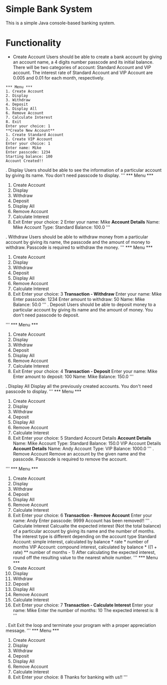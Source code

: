 # Simple Bank System
This is a simple Java console-based banking system.
# Functionality
- Create Account
  Users should be able to create a bank account by giving an account name, a 4 digits number
  passcode and its initial balance. There will be two categories of account: Standard Account
  and VIP account. The interest rate of Standard Account and VIP Account are 0.005 and 0.01
  for each month, respectively.

```
*** Menu ***
1. Create Account
2. Display
3. Withdraw
4. Deposit
5. Display All
6. Remove Account
7. Calculate Interest
8. Exit
Enter your choice: 1
**Create New Account**
1. Create Standard Account
2. Create VIP Account
Enter your choice: 1
Enter name: Mike
Enter passcode: 1234
Starting balance: 100
Account Created!!
```
. Display
Users should be able to see the information of a particular account by giving its name.
You don't need passcode to display.
'''
*** Menu ***
1. Create Account
2. Display
3. Withdraw
4. Deposit
5. Display All
6. Remove Account
7. Calculate Interest
8. Exit
Enter your choice: 2
Enter your name: Mike
**Account Details**
Name: Mike
Account Type: Standard
Balance: 100.0
'''

. Withdraw
Users should be able to withdraw money from a particular account by giving its name, the
passcode and the amount of money to withdraw.
Passcode is required to withdraw the money.
'''
*** Menu ***
1. Create Account
2. Display
3. Withdraw
4. Deposit
5. Display All
6. Remove Account
7. Calculate Interest
8. Exit
Enter your choice: 3
**Transaction - Withdraw**
Enter your name: Mike
Enter passcode: 1234
Enter amount to withdraw: 50
Name: Mike
Balance: 50.0
'''
. Deposit
Users should be able to deposit money to a particular account by giving its name and the
amount of money.
You don't need passcode to deposit.

'''
*** Menu ***
1. Create Account
2. Display
3. Withdraw
4. Deposit
5. Display All
6. Remove Account
7. Calculate Interest
8. Exit
Enter your choice: 4
**Transaction - Deposit**
Enter your name: Mike
Enter amount to deposit: 100
Name: Mike
Balance: 150.0
'''

. Display All
Display all the previously created accounts.
You don't need passcode to display.
'''
*** Menu ***
1. Create Account
2. Display
3. Withdraw
4. Deposit
5. Display All
6. Remove Account
7. Calculate Interest
8. Exit
Enter your choice: 5
Standard Account Details
**Account Details**
Name: Mike
Account Type: Standard
Balance: 150.0
VIP Account Details
**Account Details**
Name: Andy
Account Type: VIP
Balance: 1000.0
'''
. Remove Account
Remove an account by the given name and the passcode.
Passcode is required to remove the account.

'''
*** Menu ***
1. Create Account
2. Display
3. Withdraw
4. Deposit
5. Display All
6. Remove Account
7. Calculate Interest
8. Exit
Enter your choice: 6
**Transaction - Remove Account**
Enter your name: Andy
Enter passcode: 9999
Account has been removed!!
'''
. Calculate Interest
Calcualte the expected interest (Not the total balance) of a particular account by giving its
name and the number of months.
The interest type is different depending on the account type
Standard Account: simple interest, calculated by balance * rate * number of
months
VIP Account: compound interest, calculated by balance * ((1 + rate) **
number of months - 1)
After calculating the expected interest, round off the resulting value to the nearest whole
number.
'''
*** Menu ***
1. Create Account
2. Display
3. Withdraw
4. Deposit
5. Display All
6. Remove Account
7. Calculate Interest
8. Exit
Enter your choice: 7
**Transaction - Calculate Interest**
Enter your name: Mike
Enter the number of months: 10
The expected interest is: 8
'''

. Exit
Exit the loop and terminate your program with a proper appreciation message.
'''
*** Menu ***
1. Create Account
2. Display
3. Withdraw
4. Deposit
5. Display All
6. Remove Account
7. Calculate Interest
8. Exit
Enter your choice: 8
Thanks for banking with us!!
'''
